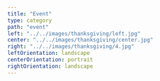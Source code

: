 ```yaml
---
title: "Event"
type: category
path: "event"
left: "../../images/thanksgiving/left.jpg"
center: "../../images/thanksgiving/center.jpg"
right: "../../images/thanksgiving/4.jpg"
leftOrientation: landscape
centerOrientation: portrait
rightOrientation: landscape
---
```

